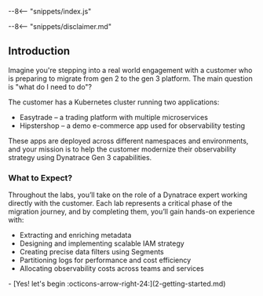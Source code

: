 --8<-- "snippets/index.js"

--8<-- "snippets/disclaimer.md"

## Introduction

Imagine you're stepping into a real world engagement with a customer who is preparing to migrate from gen 2 to the gen 3 platform. The main question is "what do I need to do"?

The customer has a Kubernetes cluster running two applications:

- Easytrade – a trading platform with multiple microservices
- Hipstershop – a demo e-commerce app used for observability testing

These apps are deployed across different namespaces and environments, and your mission is to help the customer modernize their observability strategy using Dynatrace Gen 3 capabilities.

### What to Expect?

Throughout the labs, you’ll take on the role of a Dynatrace expert working directly with the customer. Each lab represents a critical phase of the migration journey, and by completing them, you’ll gain hands-on experience with:

- Extracting and enriching metadata
- Designing and implementing scalable IAM strategy
- Creating precise data filters using Segments
- Partitioning logs for performance and cost efficiency
- Allocating observability costs across teams and services

<div class="grid cards" markdown>
- [Yes! let's begin :octicons-arrow-right-24:](2-getting-started.md)
